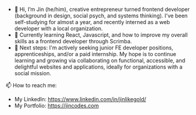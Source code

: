 - 👋 Hi, I’m Jin (he/him), creative entrepreneur turned frontend developer (background in design, social psych, and systems thinking). I've been self-studying for almost a year, and recently interned as a web developer with a local organization.
- 🌱 Currently learning React, Javascript, and how to improve my overall skills as a frontend developer through Scrimba.
- 💞️ Next steps: I'm actively seeking junior FE developer positions, apprenticeships, and/or a paid internship. My hope is to continue learning and growing via  collaborating on functional, accessible, and delightful websites and applications, ideally for organizations with a social mission.

📫 How to reach me:
- My LinkedIn: https://www.linkedin.com/in/jinlikegold/
- My Portfolio: https://jincodes.com

<!---
jinlikegold/jinlikegold is a ✨ special ✨ repository because its `README.md` (this file) appears on your GitHub profile.
You can click the Preview link to take a look at your changes.
--->
